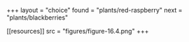 +++
layout = "choice"
found = "plants/red-raspberry"
next = "plants/blackberries"

[[resources]]
src = "figures/figure-16.4.png"
+++
